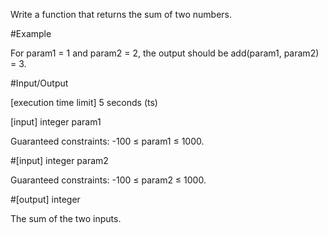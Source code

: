 
Write a function that returns the sum of two numbers.

#Example

For param1 = 1 and param2 = 2, the output should be
add(param1, param2) = 3.

#Input/Output

[execution time limit] 5 seconds (ts)

[input] integer param1

Guaranteed constraints:
-100 ≤ param1 ≤ 1000.

#[input] integer param2

Guaranteed constraints:
-100 ≤ param2 ≤ 1000.

#[output] integer

The sum of the two inputs.